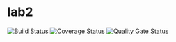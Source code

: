 # lab2
[![Build Status](https://travis-ci.org/zashtsheeshtshayoyshtsheekhsya/laba2.svg?branch=master)](https://travis-ci.org/zashtsheeshtshayoyshtsheekhsya/laba2)
[![Coverage Status](https://coveralls.io/repos/github/zashtsheeshtshayoyshtsheekhsya/laba2/badge.svg?branch=master)](https://coveralls.io/github/zashtsheeshtshayoyshtsheekhsya/laba2?branch=master)
[![Quality Gate Status](https://sonarcloud.io/api/project_badges/measure?project=E7LOlhOdAynAVu9GSW1rUAjJQ4uC4lg8y&metric=alert_status)](https://sonarcloud.io/dashboard?id=E7LOlhOdAynAVu9GSW1rUAjJQ4uC4lg8y)
